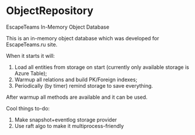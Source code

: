 # ObjectRepository
EscapeTeams In-Memory Object Database

This is an in-memory object database which was developed for EscapeTeams.ru site.

When it starts it will:
1) Load all entities from storage on start (currently only available storage is Azure Table);
2) Warmup all relations and build PK/Foreign indexes;
3) Periodically (by timer) remind storage to save everything.

After warmup all methods are available and it can be used.

Cool things to-do:
1) Make snapshot+eventlog storage provider 
2) Use raft algo to make it multiprocess-friendly
